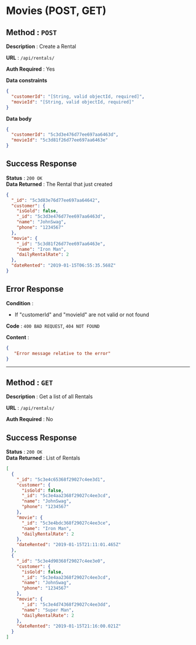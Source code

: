 # Movies (POST, GET)

## **Method** : `POST`

**Description** : Create a Rental

**URL** : `/api/rentals/`

**Auth Required** : Yes

**Data constraints**

```json
{
  "customerId": "[String, valid objectId, required]",
  "movieId": "[String, valid objectId, required]"
}
```

**Data body**

```json
{
  "customerId": "5c3d3e476d77ee697aa6463d",
  "movieId": "5c3d81f26d77ee697aa6463e"
}
```

## Success Response

**Status** : `200 OK`  
**Data Returned** : The Rental that just created

```json
{
  "_id": "5c3d83e76d77ee697aa64642",
  "customer": {
    "isGold": false,
    "_id": "5c3d3e476d77ee697aa6463d",
    "name": "JohnSwag",
    "phone": "1234567"
  },
  "movie": {
    "_id": "5c3d81f26d77ee697aa6463e",
    "name": "Iron Man",
    "dailyRentalRate": 2
  },
  "dateRented": "2019-01-15T06:55:35.568Z"
}
```

## Error Response

**Condition** :

- If "customerId" and "movieId" are not valid or not found

**Code** : `400 BAD REQUEST`, `404 NOT FOUND`

**Content** :

```json
{
   "Error message relative to the error"
}
```

---

## **Method** : `GET`

**Description** : Get a list of all Rentals

**URL** : `/api/rentals/`

**Auth Required** : No

## Success Response

**Status** : `200 OK`  
**Data Returned** : List of Rentals

```json
[
  {
    "_id": "5c3e4c65368f29027c4ee3d1",
    "customer": {
      "isGold": false,
      "_id": "5c3e4aa2368f29027c4ee3cd",
      "name": "JohnSwag",
      "phone": "1234567"
    },
    "movie": {
      "_id": "5c3e4bdc368f29027c4ee3ce",
      "name": "Iron Man",
      "dailyRentalRate": 2
    },
    "dateRented": "2019-01-15T21:11:01.465Z"
  },
  {
    "_id": "5c3e4d90368f29027c4ee3e0",
    "customer": {
      "isGold": false,
      "_id": "5c3e4aa2368f29027c4ee3cd",
      "name": "JohnSwag",
      "phone": "1234567"
    },
    "movie": {
      "_id": "5c3e4d74368f29027c4ee3dd",
      "name": "Super Man",
      "dailyRentalRate": 2
    },
    "dateRented": "2019-01-15T21:16:00.021Z"
  }
]
```
